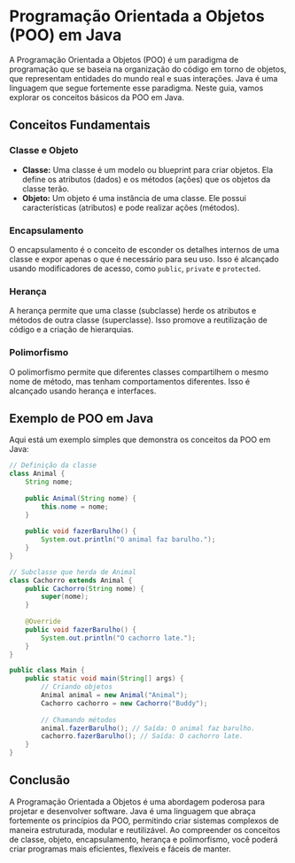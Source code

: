 # Programação Orientada a Objetos (POO) em Java

A Programação Orientada a Objetos (POO) é um paradigma de programação que se baseia na organização do código em torno de objetos, que representam entidades do mundo real e suas interações. Java é uma linguagem que segue fortemente esse paradigma. Neste guia, vamos explorar os conceitos básicos da POO em Java.

## Conceitos Fundamentais

### Classe e Objeto

- **Classe:** Uma classe é um modelo ou blueprint para criar objetos. Ela define os atributos (dados) e os métodos (ações) que os objetos da classe terão.
- **Objeto:** Um objeto é uma instância de uma classe. Ele possui características (atributos) e pode realizar ações (métodos).

### Encapsulamento

O encapsulamento é o conceito de esconder os detalhes internos de uma classe e expor apenas o que é necessário para seu uso. Isso é alcançado usando modificadores de acesso, como `public`, `private` e `protected`.

### Herança

A herança permite que uma classe (subclasse) herde os atributos e métodos de outra classe (superclasse). Isso promove a reutilização de código e a criação de hierarquias.

### Polimorfismo

O polimorfismo permite que diferentes classes compartilhem o mesmo nome de método, mas tenham comportamentos diferentes. Isso é alcançado usando herança e interfaces.

## Exemplo de POO em Java

Aqui está um exemplo simples que demonstra os conceitos da POO em Java:

```java
// Definição da classe
class Animal {
    String nome;
    
    public Animal(String nome) {
        this.nome = nome;
    }
    
    public void fazerBarulho() {
        System.out.println("O animal faz barulho.");
    }
}

// Subclasse que herda de Animal
class Cachorro extends Animal {
    public Cachorro(String nome) {
        super(nome);
    }
    
    @Override
    public void fazerBarulho() {
        System.out.println("O cachorro late.");
    }
}

public class Main {
    public static void main(String[] args) {
        // Criando objetos
        Animal animal = new Animal("Animal");
        Cachorro cachorro = new Cachorro("Buddy");
        
        // Chamando métodos
        animal.fazerBarulho(); // Saída: O animal faz barulho.
        cachorro.fazerBarulho(); // Saída: O cachorro late.
    }
}
```

## Conclusão

A Programação Orientada a Objetos é uma abordagem poderosa para projetar e desenvolver software. Java é uma linguagem que abraça fortemente os princípios da POO, permitindo criar sistemas complexos de maneira estruturada, modular e reutilizável. Ao compreender os conceitos de classe, objeto, encapsulamento, herança e polimorfismo, você poderá criar programas mais eficientes, flexíveis e fáceis de manter.